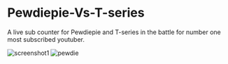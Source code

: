 # Pewdiepie-Vs-T-series
A live sub counter for Pewdiepie and T-series in the battle for number one most subscribed youtuber.

![screenshot1](https://user-images.githubusercontent.com/43136483/53286133-bd5f3700-3761-11e9-8af4-4f6219694c3a.png)
![pewdie](https://user-images.githubusercontent.com/43136483/53286174-36f72500-3762-11e9-9442-c1b70ba4fc33.gif)
